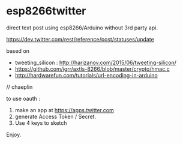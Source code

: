 esp8266twitter
===============

direct text post using esp8266/Arduino without 3rd party api.


https://dev.twitter.com/rest/reference/post/statuses/update

based on 
- tweeting_silicon : http://harizanov.com/2015/06/tweeting-silicon/
- https://github.com/igrr/axtls-8266/blob/master/crypto/hmac.c
- http://hardwarefun.com/tutorials/url-encoding-in-arduino


// chaeplin


to use oauth : 
1.  make an app at https://apps.twitter.com
2.  generate Access Token / Secret. 
3.  Use 4 keys to sketch

Enjoy.